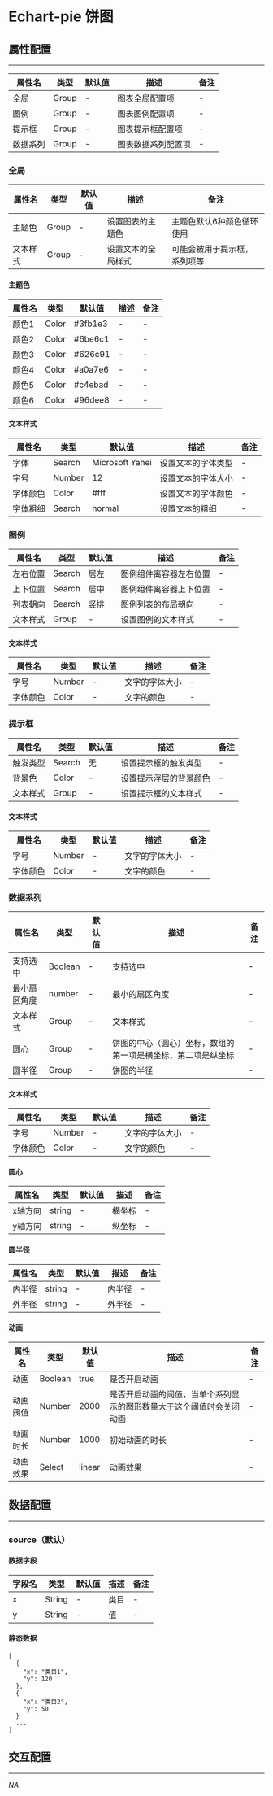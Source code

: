 # Echart-pie 饼图

## 属性配置

--------------------------------------------------------------------------------

属性名  | 类型    | 默认值 | 描述        | 备注
---- | ----- | --- | --------- | --
全局   | Group | -   | 图表全局配置项   | -
图例   | Group | -   | 图表图例配置项   | -
提示框  | Group | -   | 图表提示框配置项  | -
数据系列 | Group | -   | 图表数据系列配置项 | -

### 全局

属性名  | 类型    | 默认值 | 描述        | 备注
---- | ----- | --- | --------- | --------------
主题色  | Group | -   | 设置图表的主题色  | 主题色默认6种颜色循环使用
文本样式 | Group | -   | 设置文本的全局样式 | 可能会被用于提示框，系列项等

#### 主题色

属性名 | 类型    | 默认值     | 描述 | 备注
--- | ----- | ------- | -- | --
颜色1 | Color | #3fb1e3 | -  | -
颜色2 | Color | #6be6c1 | -  | -
颜色3 | Color | #626c91 | -  | -
颜色4 | Color | #a0a7e6 | -  | -
颜色5 | Color | #c4ebad | -  | -
颜色6 | Color | #96dee8 | -  | -

#### 文本样式

属性名  | 类型     | 默认值             | 描述        | 备注
---- | ------ | --------------- | --------- | --
字体   | Search | Microsoft Yahei | 设置文本的字体类型 | -
字号   | Number | 12              | 设置文本的字体大小 | -
字体颜色 | Color  | #fff            | 设置文本的字体颜色 | -
字体粗细 | Search | normal          | 设置文本的粗细   | -

### 图例

属性名  | 类型     | 默认值 | 描述          | 备注
---- | ------ | --- | ----------- | --
左右位置 | Search | 居左  | 图例组件离容器左右位置 | -
上下位置 | Search | 居中  | 图例组件离容器上下位置 | -
列表朝向 | Search | 竖排  | 图例列表的布局朝向   | -
文本样式 | Group  | -   | 设置图例的文本样式   | -

#### 文本样式

属性名  | 类型     | 默认值 | 描述      | 备注
---- | ------ | --- | ------- | --
字号   | Number | -   | 文字的字体大小 | -
字体颜色 | Color  | -   | 文字的颜色   | -

### 提示框

属性名  | 类型     | 默认值 | 描述          | 备注
---- | ------ | --- | ----------- | --
触发类型 | Search | 无   | 设置提示框的触发类型  | -
背景色  | Color  | -   | 设置提示浮层的背景颜色 | -
文本样式 | Group  | -   | 设置提示框的文本样式  | -

#### 文本样式

属性名  | 类型     | 默认值 | 描述      | 备注
---- | ------ | --- | ------- | --
字号   | Number | -   | 文字的字体大小 | -
字体颜色 | Color  | -   | 文字的颜色   | -

### 数据系列

属性名    | 类型      | 默认值 | 描述                             | 备注
------ | ------- | --- | ------------------------------ | --
支持选中   | Boolean | -   | 支持选中                           | -
最小扇区角度 | number  | -   | 最小的扇区角度                        | -
文本样式   | Group   | -   | 文本样式                           | -
圆心     | Group   | -   | 饼图的中心（圆心）坐标，数组的第一项是横坐标，第二项是纵坐标 | -
圆半径    | Group   | -   | 饼图的半径                          | -

#### 文本样式

属性名  | 类型     | 默认值 | 描述      | 备注
---- | ------ | --- | ------- | --
字号   | Number | -   | 文字的字体大小 | -
字体颜色 | Color  | -   | 文字的颜色   | -

#### 圆心

属性名  | 类型     | 默认值 | 描述  | 备注
---- | ------ | --- | --- | --
x轴方向 | string | -   | 横坐标 | -
y轴方向 | string | -   | 纵坐标 | -

#### 圆半径

属性名 | 类型     | 默认值 | 描述  | 备注
--- | ------ | --- | --- | --
内半径 | string | -   | 内半径 | -
外半径 | string | -   | 外半径 | -

#### 动画

属性名  | 类型      | 默认值    | 描述                                 | 备注
---- | ------- | ------ | ---------------------------------- | --
动画   | Boolean | true   | 是否开启动画                             | -
动画阀值 | Number  | 2000   | 是否开启动画的阈值，当单个系列显示的图形数量大于这个阈值时会关闭动画 | -
动画时长 | Number  | 1000   | 初始动画的时长                            | -
动画效果 | Select  | linear | 动画效果                               | -

## 数据配置

--------------------------------------------------------------------------------

### source（默认）

#### 数据字段

字段名 | 类型     | 默认值 | 描述 | 备注
--- | ------ | --- | -- | --
x   | String | -   | 类目 | -
y   | String | -   | 值  | -

#### 静态数据

```
[
  {
    "x": "类目1",
    "y": 120
  },
  {
    "x": "类目2",
    "y": 50
  }
  ...
]
```

## 交互配置

--------------------------------------------------------------------------------

_NA_

